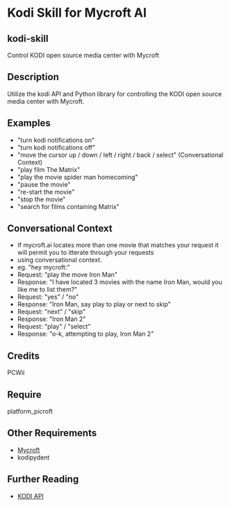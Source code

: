 # Kodi Skill for Mycroft AI
## kodi-skill
Control KODI open source media center with Mycroft

## Description 
Utilize the kodi API and Python library for controlling the KODI open source media center with Mycroft.
## Examples 
* "turn kodi notifications on"
* "turn kodi notifications off"
* "move the cursor up / down / left / right / back / select" (Conversational Context)
* "play film The Matrix"
* "play the movie spider man homecoming"
* "pause the movie"
* "re-start the movie"
* "stop the movie"
* "search for films containing Matrix"
## Conversational Context
* If mycroft.ai locates more than one movie that matches your request it will permit you to itterate through your requests
* using conversational context.
* eg. "hey mycroft:"
* Request: "play the move Iron Man"
* Response: "I have located 3 movies with the name Iron Man, would you like me to list them?"
* Request: "yes" / "no"
* Response: "Iron Man, say play to play or next to skip"
* Request: "next" / "skip"
* Response: "Iron Man 2"
* Request: "play" / "select"
* Response: "o-k, attempting to play, Iron Man 2"
## Credits
PCWii
## Require 
platform_picroft 
## Other Requirements
- [Mycroft](https://docs.mycroft.ai/installing.and.running/installation)
- kodipydent
## Further Reading
- [KODI API](https://kodi.wiki/index.php?title=JSON-RPC_API/v6)
